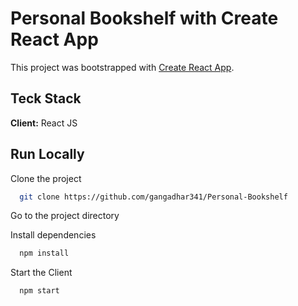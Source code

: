 # Personal Bookshelf with Create React App

This project was bootstrapped with [Create React App](https://github.com/facebook/create-react-app).

## Teck Stack
**Client:** React JS


## Run Locally

Clone the project

```bash
  git clone https://github.com/gangadhar341/Personal-Bookshelf

```
Go to the project directory


Install dependencies

```bash
  npm install
```

Start the Client

```bash
  npm start
```
